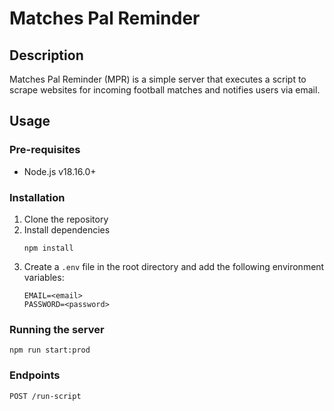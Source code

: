 # Matches Pal Reminder

## Description

Matches Pal Reminder (MPR) is a simple server that executes a script to scrape websites for incoming football matches and notifies users via email.

## Usage

### Pre-requisites

- Node.js v18.16.0+

### Installation

1. Clone the repository
2. Install dependencies
   ```
   npm install
   ```
3. Create a `.env` file in the root directory and add the following environment variables:
   ```
   EMAIL=<email>
   PASSWORD=<password>
   ```

### Running the server

```
npm run start:prod
```

### Endpoints

`POST /run-script`
